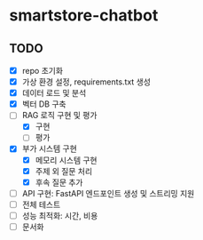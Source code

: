 # smartstore-chatbot

## TODO
- [x] repo 초기화
- [x] 가상 환경 설정, requirements.txt 생성
- [x] 데이터 로드 및 분석
- [x] 벡터 DB 구축
- [ ] RAG 로직 구현 및 평가
    - [x] 구현
    - [ ] 평가
- [x] 부가 시스템 구현
    - [x] 메모리 시스템 구현
    - [x] 주제 외 질문 처리
    - [x] 후속 질문 추가
- [ ] API 구현: FastAPI 엔드포인트 생성 및 스트리밍 지원
- [ ] 전체 테스트
- [ ] 성능 최적화: 시간, 비용
- [ ] 문서화
